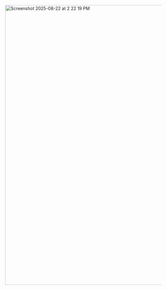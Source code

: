 <img width="1440" height="900" alt="Screenshot 2025-08-22 at 2 22 19 PM" src="https://github.com/user-attachments/assets/582a7287-176b-4c30-964c-9d7949ee22cc" />
